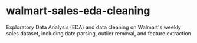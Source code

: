 # walmart-sales-eda-cleaning
Exploratory Data Analysis (EDA) and data cleaning on Walmart's weekly sales dataset, including date parsing, outlier removal, and feature extraction
